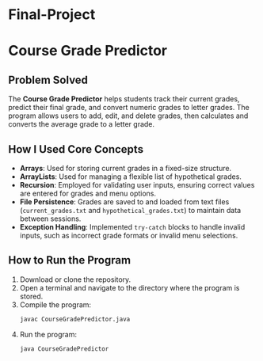 # Final-Project


# Course Grade Predictor

## Problem Solved
The **Course Grade Predictor** helps students track their current grades, predict their final grade, and convert numeric grades to letter grades. The program allows users to add, edit, and delete grades, then calculates and converts the average grade to a letter grade.

## How I Used Core Concepts

- **Arrays**: Used for storing current grades in a fixed-size structure.
- **ArrayLists**: Used for managing a flexible list of hypothetical grades.
- **Recursion**: Employed for validating user inputs, ensuring correct values are entered for grades and menu options.
- **File Persistence**: Grades are saved to and loaded from text files (`current_grades.txt` and `hypothetical_grades.txt`) to maintain data between sessions.
- **Exception Handling**: Implemented `try-catch` blocks to handle invalid inputs, such as incorrect grade formats or invalid menu selections.

## How to Run the Program

1. Download or clone the repository.
2. Open a terminal and navigate to the directory where the program is stored.
3. Compile the program:
   ```bash
   javac CourseGradePredictor.java

4. Run the program:
    ```bash
    java CourseGradePredictor

